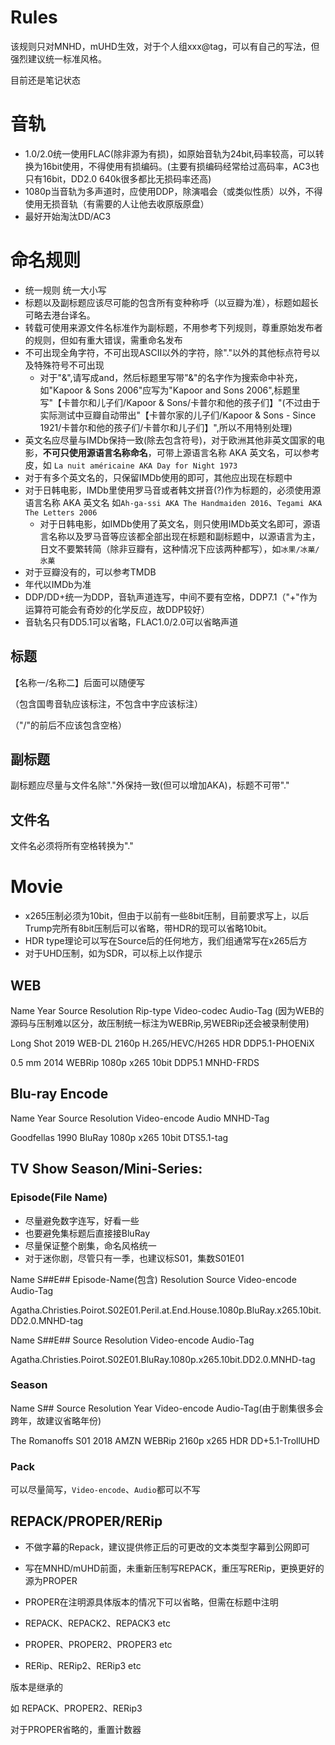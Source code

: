 # Rules
该规则只对MNHD，mUHD生效，对于个人组xxx@tag，可以有自己的写法，但强烈建议统一标准风格。

目前还是笔记状态

# 音轨
* 1.0/2.0统一使用FLAC(除非源为有损)，如原始音轨为24bit,码率较高，可以转换为16bit使用，不得使用有损编码。(主要有损编码经常给过高码率，AC3也只有16bit，DD2.0 640k很多都比无损码率还高)
* 1080p当音轨为多声道时，应使用DDP，除演唱会（或类似性质）以外，不得使用无损音轨（有需要的人让他去收原版原盘）
* 最好开始淘汰DD/AC3

# 命名规则




* 统一规则 统一大小写
* 标题以及副标题应该尽可能的包含所有变种称呼（以豆瓣为准），标题如超长可略去港台译名。
* 转载可使用来源文件名标准作为副标题，不用参考下列规则，尊重原始发布者的规则，但如有重大错误，需重命名发布
* 不可出现全角字符，不可出现ASCII以外的字符，除"."以外的其他标点符号以及特殊符号不可出现
  * 对于"&",请写成and，然后标题里写带"&"的名字作为搜索命中补充，如"Kapoor & Sons 2006"应写为"Kapoor and Sons 2006",标题里写"【卡普尔和儿子们/Kapoor & Sons/卡普尔和他的孩子们】"(不过由于实际测试中豆瓣自动带出"【卡普尔家的儿子们/Kapoor & Sons - Since 1921/卡普尔和他的孩子们/卡普尔和儿子们】",所以不用特别处理)
* 英文名应尽量与IMDb保持一致(除去包含符号)，对于欧洲其他非英文国家的电影，**不可只使用源语言名称命名**，可带上源语言名称 AKA 英文名，可以参考皮，如 `La nuit américaine AKA Day for Night 1973`
* 对于有多个英文名的，只保留IMDb使用的即可，其他应出现在标题中
* 对于日韩电影，IMDb里使用罗马音或者韩文拼音(?)作为标题的，必须使用源语言名称 AKA 英文名 如`Ah-ga-ssi AKA The Handmaiden 2016`、`Tegami AKA The Letters 2006`
  * 对于日韩电影，如IMDb使用了英文名，则只使用IMDb英文名即可，源语言名称以及罗马音等应该都全部出现在标题和副标题中，以源语言为主，日文不要繁转简（除非豆瓣有，这种情况下应该两种都写），如`冰果/冰菓/氷菓`
* 对于豆瓣没有的，可以参考TMDB
* 年代以IMDb为准
* DDP/DD+统一为DDP，音轨声道连写，中间不要有空格，DDP7.1（"+"作为运算符可能会有奇妙的化学反应，故DDP较好）
* 音轨名只有DD5.1可以省略，FLAC1.0/2.0可以省略声道




## 标题
【名称一/名称二】后面可以随便写

（包含国粤音轨应该标注，不包含中字应该标注）

（"/"的前后不应该包含空格）

## 副标题
副标题应尽量与文件名除"."外保持一致(但可以增加AKA)，标题不可带"."

## 文件名
文件名必须将所有空格转换为"."

# Movie
* x265压制必须为10bit，但由于以前有一些8bit压制，目前要求写上，以后Trump完所有8bit压制后可以省略，带HDR的现可以省略10bit。
* HDR type理论可以写在Source后的任何地方，我们组通常写在x265后方
* 对于UHD压制，如为SDR，可以标上以作提示
## WEB
Name Year Source Resolution Rip-type Video-codec Audio-Tag (因为WEB的源码与压制难以区分，故压制统一标注为WEBRip,另WEBRip还会被录制使用)

Long Shot 2019 WEB-DL 2160p H.265/HEVC/H265 HDR DDP5.1-PHOENiX

0.5 mm 2014 WEBRip 1080p x265 10bit DDP5.1 MNHD-FRDS


## Blu-ray Encode
Name Year Source Resolution Video-encode Audio MNHD-Tag

Goodfellas 1990 BluRay 1080p x265 10bit DTS5.1-tag


## TV Show Season/Mini-Series:
### Episode(File Name)
* 尽量避免数字连写，好看一些
* 也要避免集标题后直接接BluRay
* 尽量保证整个剧集，命名风格统一
* 对于迷你剧，尽管只有一季，也建议标S01，集数S01E01

Name S##E## Episode-Name(包含) Resolution Source Video-encode Audio-Tag

Agatha.Christies.Poirot.S02E01.Peril.at.End.House.1080p.BluRay.x265.10bit.DD2.0.MNHD-tag



Name S##E## Source Resolution Video-encode Audio-Tag

Agatha.Christies.Poirot.S02E01.BluRay.1080p.x265.10bit.DD2.0.MNHD-tag
### Season

Name S## Source Resolution Year Video-encode Audio-Tag(由于剧集很多会跨年，故建议省略年份)

The Romanoffs S01 2018 AMZN WEBRip 2160p x265 HDR DD+5.1-TrollUHD

### Pack
可以尽量简写，`Video-encode`、`Audio`都可以不写

## REPACK/PROPER/RERip
* 不做字幕的Repack，建议提供修正后的可更改的文本类型字幕到公网即可
* 写在MNHD/mUHD前面，未重新压制写REPACK，重压写RERip，更换更好的源为PROPER
* PROPER在注明源具体版本的情况下可以省略，但需在标题中注明

* REPACK、REPACK2、REPACK3 etc
* PROPER、PROPER2、PROPER3 etc
* RERip、RERip2、RERip3 etc

版本是继承的

如 REPACK、PROPER2、RERip3

对于PROPER省略的，重置计数器
